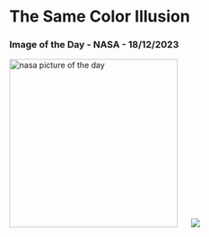 # The Same Color Illusion
### Image of the Day - NASA - 18/12/2023
<img src="https://apod.nasa.gov/apod/image/2312/greyillusion_wikipedia_960.jpg" alt="nasa picture of the day" width="300"/>&nbsp; &nbsp; &nbsp; <img src="https://github-readme-streak-stats.herokuapp.com/?user=tempo-riz&theme=tokyonight" >



  
